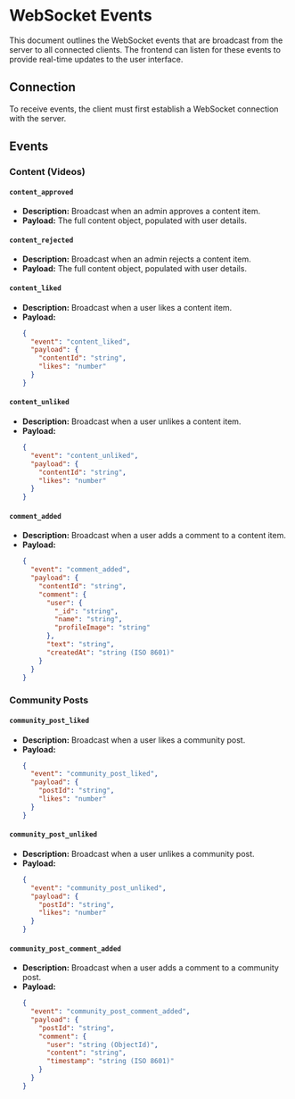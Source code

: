 # WebSocket Events

This document outlines the WebSocket events that are broadcast from the server to all connected clients. The frontend can listen for these events to provide real-time updates to the user interface.

## Connection

To receive events, the client must first establish a WebSocket connection with the server.

## Events

### Content (Videos)

#### `content_approved`
- **Description:** Broadcast when an admin approves a content item.
- **Payload:** The full content object, populated with user details.

#### `content_rejected`
- **Description:** Broadcast when an admin rejects a content item.
- **Payload:** The full content object, populated with user details.

#### `content_liked`
- **Description:** Broadcast when a user likes a content item.
- **Payload:**
  ```json
  {
    "event": "content_liked",
    "payload": {
      "contentId": "string",
      "likes": "number"
    }
  }
  ```

#### `content_unliked`
- **Description:** Broadcast when a user unlikes a content item.
- **Payload:**
  ```json
  {
    "event": "content_unliked",
    "payload": {
      "contentId": "string",
      "likes": "number"
    }
  }
  ```

#### `comment_added`
- **Description:** Broadcast when a user adds a comment to a content item.
- **Payload:**
  ```json
  {
    "event": "comment_added",
    "payload": {
      "contentId": "string",
      "comment": {
        "user": {
          "_id": "string",
          "name": "string",
          "profileImage": "string"
        },
        "text": "string",
        "createdAt": "string (ISO 8601)"
      }
    }
  }
  ```

### Community Posts

#### `community_post_liked`
- **Description:** Broadcast when a user likes a community post.
- **Payload:**
  ```json
  {
    "event": "community_post_liked",
    "payload": {
      "postId": "string",
      "likes": "number"
    }
  }
  ```

#### `community_post_unliked`
- **Description:** Broadcast when a user unlikes a community post.
- **Payload:**
  ```json
  {
    "event": "community_post_unliked",
    "payload": {
      "postId": "string",
      "likes": "number"
    }
  }
  ```

#### `community_post_comment_added`
- **Description:** Broadcast when a user adds a comment to a community post.
- **Payload:**
  ```json
  {
    "event": "community_post_comment_added",
    "payload": {
      "postId": "string",
      "comment": {
        "user": "string (ObjectId)",
        "content": "string",
        "timestamp": "string (ISO 8601)"
      }
    }
  }
  ```